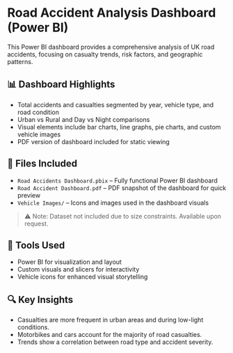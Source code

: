 # Road Accident Analysis Dashboard (Power BI)

This Power BI dashboard provides a comprehensive analysis of UK road accidents, focusing on casualty trends, risk factors, and geographic patterns.

## 📊 Dashboard Highlights
- Total accidents and casualties segmented by year, vehicle type, and road condition
- Urban vs Rural and Day vs Night comparisons
- Visual elements include bar charts, line graphs, pie charts, and custom vehicle images
- PDF version of dashboard included for static viewing

## 📁 Files Included
- `Road Accidents Dashboard.pbix` – Fully functional Power BI dashboard
- `Road Accident Dashboard.pdf` – PDF snapshot of the dashboard for quick preview
- `Vehicle Images/` – Icons and images used in the dashboard visuals

> ⚠️ Note: Dataset not included due to size constraints. Available upon request.

## 🧰 Tools Used
- Power BI for visualization and layout
- Custom visuals and slicers for interactivity
- Vehicle icons for enhanced visual storytelling

## 🔍 Key Insights
- Casualties are more frequent in urban areas and during low-light conditions.
- Motorbikes and cars account for the majority of road casualties.
- Trends show a correlation between road type and accident severity.
